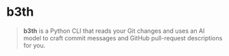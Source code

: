 # b3th

> **b3th** is a Python CLI that reads your Git changes and uses an AI model to craft
> commit messages and GitHub pull-request descriptions for you.
